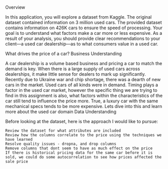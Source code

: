Overview

In this application, you will explore a dataset from Kaggle. The original dataset contained information on 3 million used cars. The provided dataset contains information on 426K cars to ensure the speed of processing. Your goal is to understand what factors make a car more or less expensive. As a result of your analysis, you should provide clear recommendations to your client—a used car dealership—as to what consumers value in a used car.

What drives the price of a car?
Business Understanding

A car dealership is a volume based business and pricing a car to match the demand is key. When there is a large supply of used cars across dealerships, it make little sense for dealers to mark up significantly. Recently due to Ukraine war and chip shortage, there was a dearth of new cars in the market. Used cars of all kinds were in demand. Timing plays a factor in the used car market, however the specific thing we are trying to find in this assignment is also, what factors within the characteristics of the car still tend to influence the price more. True, a luxury car with the same mechanical specs tends to be more expensive. Lets dive into this and learn more about the used car domain
Data Understanding

Before looking at the dataset, here is the approach I would like to pursue:

    Review the dataset for what attributes are included
    Review how the columns correlate to the price using the techniques we have learned
    Resolve quality issues - dropna, and drop columns
    Remove columns that dont seem to have as much effect on the price
    If there is historical pricing data for the same car before it is sold, we could do some autocorrelation to see how prices affected the sale price
